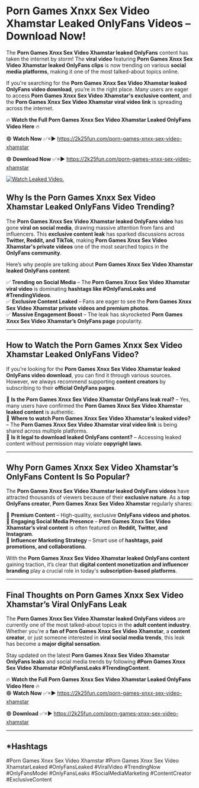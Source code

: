 # Porn Games Xnxx Sex Video Xhamstar Leaked OnlyFans Videos – Download Now!

The **Porn Games Xnxx Sex Video Xhamstar leaked OnlyFans** content has taken the internet by storm! The **viral video** featuring **Porn Games Xnxx Sex Video Xhamstar leaked OnlyFans clips** is now trending on various **social media platforms**, making it one of the most talked-about topics online.  

If you're searching for the **Porn Games Xnxx Sex Video Xhamstar leaked OnlyFans video download**, you’re in the right place. Many users are eager to access **Porn Games Xnxx Sex Video Xhamstar's exclusive content**, and the **Porn Games Xnxx Sex Video Xhamstar viral video link** is spreading across the internet.  

🔥 **Watch the Full Porn Games Xnxx Sex Video Xhamstar Leaked OnlyFans Video Here** 🔥  

🟢 **Watch Now** ✅=► https://2k25fun.com/porn-games-xnxx-sex-video-xhamstar

🟢 **Download Now** ✅=► https://2k25fun.com/porn-games-xnxx-sex-video-xhamstar

[![Watch Leaked Video.](https://miro.medium.com/v2/resize:fit:828/format:webp/1*cilzJN44JGOrTw9NJCrNHA.gif "Watch Leaked Video")](https://2k25fun.com/porn-games-xnxx-sex-video-xhamstar)

## **Why Is the Porn Games Xnxx Sex Video Xhamstar Leaked OnlyFans Video Trending?**  

The **Porn Games Xnxx Sex Video Xhamstar leaked OnlyFans video** has gone **viral on social media**, drawing massive attention from fans and influencers. This **exclusive content leak** has sparked discussions across **Twitter, Reddit, and TikTok**, making **Porn Games Xnxx Sex Video Xhamstar's private videos** one of the most searched topics in the **OnlyFans community**.  

Here’s why people are talking about **Porn Games Xnxx Sex Video Xhamstar leaked OnlyFans content**:  

✅ **Trending on Social Media** – The **Porn Games Xnxx Sex Video Xhamstar viral video** is dominating **hashtags like #OnlyFansLeaks and #TrendingVideos**.  
✅ **Exclusive Content Leaked** – Fans are eager to see the **Porn Games Xnxx Sex Video Xhamstar private videos and premium photos**.  
✅ **Massive Engagement Boost** – The leak has skyrocketed **Porn Games Xnxx Sex Video Xhamstar’s OnlyFans page** popularity.  

---

## **How to Watch the Porn Games Xnxx Sex Video Xhamstar Leaked OnlyFans Video?**  

If you're looking for the **Porn Games Xnxx Sex Video Xhamstar leaked OnlyFans video download**, you can find it through various sources. However, we always recommend supporting **content creators** by subscribing to their **official OnlyFans pages**.  

🔹 **Is the Porn Games Xnxx Sex Video Xhamstar OnlyFans leak real?** – Yes, many users have confirmed the **Porn Games Xnxx Sex Video Xhamstar leaked content** is authentic.  
🔹 **Where to watch Porn Games Xnxx Sex Video Xhamstar's leaked video?** – The **Porn Games Xnxx Sex Video Xhamstar viral video link** is being shared across multiple platforms.  
🔹 **Is it legal to download leaked OnlyFans content?** – Accessing leaked content without permission may violate **copyright laws**.  

---

## **Why Porn Games Xnxx Sex Video Xhamstar’s OnlyFans Content Is So Popular?**  

The **Porn Games Xnxx Sex Video Xhamstar leaked OnlyFans videos** have attracted thousands of viewers because of their **exclusive nature**. As a **top OnlyFans creator**, **Porn Games Xnxx Sex Video Xhamstar** regularly shares:  

📌 **Premium Content** – High-quality, exclusive **OnlyFans videos and photos**.  
📌 **Engaging Social Media Presence** – **Porn Games Xnxx Sex Video Xhamstar’s viral content** is often featured on **Reddit, Twitter, and Instagram**.  
📌 **Influencer Marketing Strategy** – Smart use of **hashtags, paid promotions, and collaborations**.  

With the **Porn Games Xnxx Sex Video Xhamstar leaked OnlyFans content** gaining traction, it’s clear that **digital content monetization and influencer branding** play a crucial role in today's **subscription-based platforms**.  

---

## **Final Thoughts on Porn Games Xnxx Sex Video Xhamstar’s Viral OnlyFans Leak**  

The **Porn Games Xnxx Sex Video Xhamstar leaked OnlyFans videos** are currently one of the most talked-about topics in the **adult content industry**. Whether you're a **fan of Porn Games Xnxx Sex Video Xhamstar**, a **content creator**, or just someone interested in **viral social media trends**, this leak has become a **major digital sensation**.  

Stay updated on the latest **Porn Games Xnxx Sex Video Xhamstar OnlyFans leaks** and social media trends by following **#Porn Games Xnxx Sex Video Xhamstar #OnlyFansLeaks #TrendingContent**.  

🔥 **Watch the Full Porn Games Xnxx Sex Video Xhamstar Leaked OnlyFans Video Here** 🔥  
🟢 **Watch Now** ✅=► https://2k25fun.com/porn-games-xnxx-sex-video-xhamstar

🟢 **Download** ✅=► https://2k25fun.com/porn-games-xnxx-sex-video-xhamstar

---

## *Hashtags
#Porn Games Xnxx Sex Video Xhamstar #Porn Games Xnxx Sex Video XhamstarLeaked #OnlyFansLeaked #ViralVideo #TrendingNow #OnlyFansModel #OnlyFansLeaks #SocialMediaMarketing #ContentCreator #ExclusiveContent  
